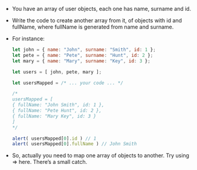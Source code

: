 - You have an array of user objects, each one has name, surname and id.

- Write the code to create another array from it, of objects with id and fullName, where fullName is generated from name and surname.

- For instance:
    ```js
    let john = { name: "John", surname: "Smith", id: 1 };
    let pete = { name: "Pete", surname: "Hunt", id: 2 };
    let mary = { name: "Mary", surname: "Key", id: 3 };

    let users = [ john, pete, mary ];

    let usersMapped = /* ... your code ... */

    /*
    usersMapped = [
    { fullName: "John Smith", id: 1 },
    { fullName: "Pete Hunt", id: 2 },
    { fullName: "Mary Key", id: 3 }
    ]
    */

    alert( usersMapped[0].id ) // 1
    alert( usersMapped[0].fullName ) // John Smith
    ```

- So, actually you need to map one array of objects to another. Try using => here. There’s a small catch.